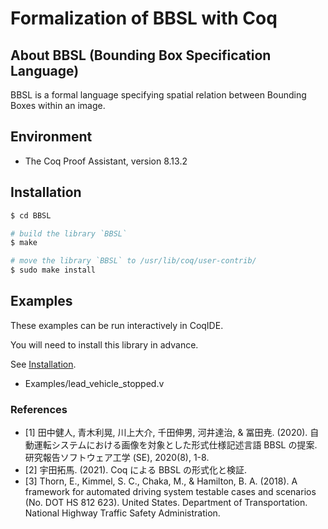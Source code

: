 # Formalization of BBSL with Coq


## About BBSL (Bounding Box Specification Language)

BBSL is a formal language specifying spatial relation between Bounding Boxes within an image.



## Environment

- The Coq Proof Assistant, version 8.13.2



## Installation

```bash
$ cd BBSL

# build the library `BBSL`
$ make

# move the library `BBSL` to /usr/lib/coq/user-contrib/
$ sudo make install
```



## Examples

These examples can be run interactively in CoqIDE.

You will need to install this library in advance.

See [Installation](#installation).


- Examples/lead\_vehicle\_stopped.v



### References

- [1] 田中健人, 青木利晃, 川上大介, 千田伸男, 河井達治, & 冨田尭. (2020). 自動運転システムにおける画像を対象とした形式仕様記述言語 BBSL の提案. 研究報告ソフトウェア工学 (SE), 2020(8), 1-8.
- [2] 宇田拓馬. (2021). Coq による BBSL の形式化と検証.
- [3] Thorn, E., Kimmel, S. C., Chaka, M., & Hamilton, B. A. (2018). A framework for automated driving system testable cases and scenarios (No. DOT HS 812 623). United States. Department of Transportation. National Highway Traffic Safety Administration.

